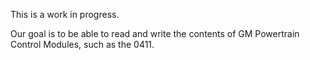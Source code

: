 This is a work in progress.

Our goal is to be able to read and write the contents of GM Powertrain Control Modules, such as the 0411.